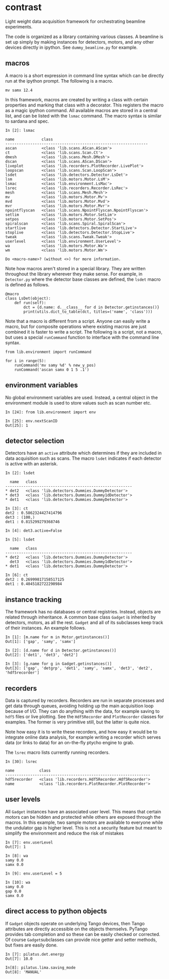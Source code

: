 # contrast
Light weight data acquisition framework for orchestrating beamline experiments.

The code is organized as a library containing various classes. A beamline is set up simply by making instances for detectors, motors, and any other devices directly in ipython. See `dummy_beamline.py` for example.

## macros
A macro is a short expression in command line syntax which can be directly run at the ipython prompt. The following is a macro.
```
mv samx 12.4
```

In this framework, macros are created by writing a class with certain properties and marking that class with a decorator. This registers the macro as a magic ipython command. All available macros are stored in a central list, and can be listed with the `lsmac` command. The macro syntax is similar to sardana and spec.
```
In [2]: lsmac

name            class                                          
---------------------------------------------------------------
ascan           <class 'lib.scans.AScan.AScan'>                
ct              <class 'lib.scans.Scan.Ct'>                    
dmesh           <class 'lib.scans.Mesh.DMesh'>                 
dscan           <class 'lib.scans.AScan.DScan'>                
liveplot        <class 'lib.recorders.PlotRecorder.LivePlot'>  
loopscan        <class 'lib.scans.Scan.LoopScan'>              
lsdet           <class 'lib.detectors.Detector.LsDet'>         
lsm             <class 'lib.motors.Motor.LsM'>                 
lsmac           <class 'lib.environment.LsMac'>                
lsrec           <class 'lib.recorders.Recorder.LsRec'>         
mesh            <class 'lib.scans.Mesh.Mesh'>                  
mv              <class 'lib.motors.Motor.Mv'>                  
mvd             <class 'lib.motors.Motor.Mvd'>                 
mvr             <class 'lib.motors.Motor.Mvr'>                 
npointflyscan   <class 'lib.scans.NpointFlyscan.NpointFlyscan'>
setlim          <class 'lib.motors.Motor.SetLim'>              
setpos          <class 'lib.motors.Motor.SetPos'>              
spiralscan      <class 'lib.scans.Spiral.SpiralScan'>          
startlive       <class 'lib.detectors.Detector.StartLive'>     
stoplive        <class 'lib.detectors.Detector.StopLive'>      
tweak           <class 'lib.scans.Tweak.Tweak'>                
userlevel       <class 'lib.environment.UserLevel'>            
wa              <class 'lib.motors.Motor.Wa'>                  
wm              <class 'lib.motors.Motor.Wm'>                  

Do <macro-name>? (without <>) for more information.
```

Note how macros aren't stored in a special library. They are written throughout the library wherever they make sense. For example, in `Detector.py` where the detector base classes are defined, the `lsdet` macro is defined as follows.
```
@macro
class LsDet(object):
    def run(self):
        dct = {d.name: d.__class__ for d in Detector.getinstances()}
        print(utils.dict_to_table(dct, titles=('name', 'class')))
```

Note that a macro is different from a script. Anyone can easily write a macro, but for composite operations where existing macros are just combined it is faster to write a script. The following is a script, not a macro, but uses a special `runCommand` function to interface with the command line syntax.
```
from lib.environment import runCommand

for i in range(5):
    runCommand('mv samy %d' % new_y_pos)
    runCommand('ascan samx 0 1 5 .1')

```

## environment variables
No global environment variables are used. Instead, a central object in the environment module is used to store values such as scan number etc.
```
In [24]: from lib.environment import env

In [25]: env.nextScanID
Out[25]: 1
```

## detector selection
Detectors have an `active` attribute which determines if they are included in data acquisition such as scans. The macro `lsdet` indicates if each detector is active with an asterisk.
```
In [2]: lsdet

  name   class                                          
--------------------------------------------------------
* det2   <class 'lib.detectors.Dummies.DummyDetector'>  
* det3   <class 'lib.detectors.Dummies.Dummy1dDetector'>
* det1   <class 'lib.detectors.Dummies.DummyDetector'>  

In [3]: ct
det2 : 0.5862324427414796
det3 : (100,)
det1 : 0.815299279368746

In [4]: det3.active=False

In [5]: lsdet

  name   class                                          
--------------------------------------------------------
* det2   <class 'lib.detectors.Dummies.DummyDetector'>  
  det3   <class 'lib.detectors.Dummies.Dummy1dDetector'>
* det1   <class 'lib.detectors.Dummies.DummyDetector'>  

In [6]: ct
det2 : 0.26999817158517125
det1 : 0.4045182722290984
```

## instance tracking
The framework has no databases or central registries. Instead, objects are related through inheritance. A common base class `Gadget`
is inherited by detectors, motors, as all the rest. `Gadget` and all of its subclasses keep track of their instances. An example follows.
```
In [1]: [m.name for m in Motor.getinstances()]
Out[1]: ['gap', 'samy', 'samx']

In [2]: [d.name for d in Detector.getinstances()]
Out[2]: ['det1', 'det3', 'det2']

In [3]: [g.name for g in Gadget.getinstances()]
Out[3]: ['gap', 'detgrp', 'det1', 'samy', 'samx', 'det3', 'det2', 'hdf5recorder']
```
 
## recorders
Data is captured by recorders. Recorders are run in separate processes and get data through queues, avoiding holding up the main acquisition loop because of I/O. They can do anything with the data, for example saving to `hdf5` files or live plotting. See the `Hdf5Recorder` and `PlotRecorder` classes for examples. The former is very primitive still, but the latter is quite nice.

Note how easy it is to write these recorders, and how easy it would be to integrate online data analysis, for example writing a recorder which serves data (or links to data) for an on-the-fly ptycho engine to grab.

The `lsrec` macro lists currently running recorders.
```
In [30]: lsrec

name           class                                            
----------------------------------------------------------------
hdf5recorder   <class 'lib.recorders.Hdf5Recorder.Hdf5Recorder'>
name           <class 'lib.recorders.PlotRecorder.PlotRecorder'>
```

## user levels
All `Gadget` instances have an associated user level. This means that certain motors can be hidden and protected while others are exposed through the macros. In this example, two sample motors are available to everyone while the undulator gap is higher level. This is not a security feature but meant to simplify the environment and reduce the risk of mistakes
```
In [7]: env.userLevel
Out[7]: 1

In [8]: wa
samy 0.0
samx 0.0

In [9]: env.userLevel = 5

In [10]: wa
samy 0.0
gap 0.0
samx 0.0
```

## direct access to python objects
If `Gadget` objects operate on underlying Tango devices, then Tango attributes are directly accessible on the objects themselvs. PyTango provides tab completion and so these can be easily checked or corrected. Of course `Gadget`subclasses can provide nice getter and setter methods, but fixes are easily done.
```
In [7]: pilatus.det.energy
Out[7]: 10.0

In[8]: pilatus.lima.saving_mode
Out[8]: 'MANUAL'
```

